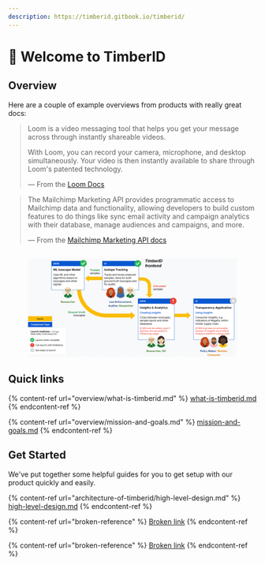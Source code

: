 ```yaml
---
description: https://timberid.gitbook.io/timberid/
---
```


# 🌳 Welcome to TimberID

## Overview

Here are a couple of example overviews from products with really great docs:

> Loom is a video messaging tool that helps you get your message across through instantly shareable videos.
>
> With Loom, you can record your camera, microphone, and desktop simultaneously. Your video is then instantly available to share through Loom's patented technology.
>
> — From the [Loom Docs](https://support.loom.com/hc/en-us/articles/360002158057-What-is-Loom-)

> The Mailchimp Marketing API provides programmatic access to Mailchimp data and functionality, allowing developers to build custom features to do things like sync email activity and campaign analytics with their database, manage audiences and campaigns, and more.
>
> — From the [Mailchimp Marketing API docs](https://mailchimp.com/developer/marketing/docs/fundamentals/)

##

<figure><img src=".gitbook/assets/arch.png" alt=""><figcaption></figcaption></figure>

## Quick links

{% content-ref url="overview/what-is-timberid.md" %}
[what-is-timberid.md](overview/what-is-timberid.md)
{% endcontent-ref %}

{% content-ref url="overview/mission-and-goals.md" %}
[mission-and-goals.md](overview/mission-and-goals.md)
{% endcontent-ref %}

## Get Started

We've put together some helpful guides for you to get setup with our product quickly and easily.

{% content-ref url="architecture-of-timberid/high-level-design.md" %}
[high-level-design.md](architecture-of-timberid/high-level-design.md)
{% endcontent-ref %}

{% content-ref url="broken-reference" %}
[Broken link](broken-reference)
{% endcontent-ref %}

{% content-ref url="broken-reference" %}
[Broken link](broken-reference)
{% endcontent-ref %}
